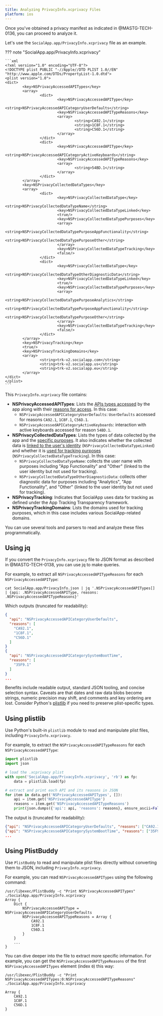 ```yaml
---
title: Analyzing PrivacyInfo.xcprivacy Files
platform: ios
---
```


Once you've obtained a privacy manifest as indicated in @MASTG-TECH-0136, you can proceed to analyze it.

Let's use the `SocialApp.app/PrivacyInfo.xcprivacy` file as an example.

??? note "SocialApp.app/PrivacyInfo.xcprivacy"
    
    ```xml
    <?xml version="1.0" encoding="UTF-8"?>
    <!DOCTYPE plist PUBLIC "-//Apple//DTD PLIST 1.0//EN" "http://www.apple.com/DTDs/PropertyList-1.0.dtd">
    <plist version="1.0">
    <dict>
            <key>NSPrivacyAccessedAPITypes</key>
            <array>
                    <dict>
                            <key>NSPrivacyAccessedAPIType</key>
                            <string>NSPrivacyAccessedAPICategoryUserDefaults</string>
                            <key>NSPrivacyAccessedAPITypeReasons</key>
                            <array>
                                    <string>CA92.1</string>
                                    <string>1C8F.1</string>
                                    <string>C56D.1</string>
                            </array>
                    </dict>
                    <dict>
                            <key>NSPrivacyAccessedAPIType</key>
                            <string>NSPrivacyAccessedAPICategoryActiveKeyboards</string>
                            <key>NSPrivacyAccessedAPITypeReasons</key>
                            <array>
                                    <string>54BD.1</string>
                            </array>
                    </dict>
            </array>
            <key>NSPrivacyCollectedDataTypes</key>
            <array>
                    <dict>
                            <key>NSPrivacyCollectedDataType</key>
                            <string>NSPrivacyCollectedDataTypeName</string>
                            <key>NSPrivacyCollectedDataTypeLinked</key>
                            <true/>
                            <key>NSPrivacyCollectedDataTypePurposes</key>
                            <array>
                                    <string>NSPrivacyCollectedDataTypePurposeAppFunctionality</string>
                                    <string>NSPrivacyCollectedDataTypePurposeOther</string>
                            </array>
                            <key>NSPrivacyCollectedDataTypeTracking</key>
                            <false/>
                    </dict>
                    <dict>
                            <key>NSPrivacyCollectedDataType</key>
                            <string>NSPrivacyCollectedDataTypeOtherDiagnosticData</string>
                            <key>NSPrivacyCollectedDataTypeLinked</key>
                            <true/>
                            <key>NSPrivacyCollectedDataTypePurposes</key>
                            <array>
                                    <string>NSPrivacyCollectedDataTypePurposeAnalytics</string>
                                    <string>NSPrivacyCollectedDataTypePurposeAppFunctionality</string>
                                    <string>NSPrivacyCollectedDataTypePurposeOther</string>
                            </array>
                            <key>NSPrivacyCollectedDataTypeTracking</key>
                            <false/>
                    </dict>
            </array>
            <key>NSPrivacyTracking</key>
            <true/>
            <key>NSPrivacyTrackingDomains</key>
            <array>
                    <string>trk-v2.socialapp.com</string>
                    <string>trk-v2.socialapp.us</string>
                    <string>trk-v2.socialapp.eu</string>
            </array>
    </dict>
    </plist>
    ```

This `PrivacyInfo.xcprivacy` file contains:

- **NSPrivacyAccessedAPITypes**: Lists the [APIs types accessed](https://developer.apple.com/documentation/bundleresources/app-privacy-configuration/nsprivacyaccessedapitypes/nsprivacyaccessedapitype) by the app along with their [reasons for access](https://developer.apple.com/documentation/bundleresources/app-privacy-configuration/nsprivacyaccessedapitypes/nsprivacyaccessedapitypereasons). In this case:
    - `NSPrivacyAccessedAPICategoryUserDefaults`: `UserDefaults` accessed for reasons `CA92.1`, `1C8F.1`, `C56D.1`.
    - `NSPrivacyAccessedAPICategoryActiveKeyboards`: interaction with active keyboards accessed for reason `54BD.1`.
- **NSPrivacyCollectedDataTypes**: Lists the types of data collected by the app and the [specific purposes](https://developer.apple.com/documentation/bundleresources/app-privacy-configuration/nsprivacycollecteddatatypes/nsprivacycollecteddatatypepurposes). It also indicates whether the collected data is [linked to the user's identity](https://developer.apple.com/documentation/bundleresources/app-privacy-configuration/nsprivacycollecteddatatypes/nsprivacycollecteddatatypelinked) (`NSPrivacyCollectedDataTypeLinked`) and whether it is [used for tracking purposes](https://developer.apple.com/documentation/bundleresources/app-privacy-configuration/nsprivacycollecteddatatypes/nsprivacycollecteddatatypetracking) (`NSPrivacyCollectedDataTypeTracking`). In this case:
    - `NSPrivacyCollectedDataTypeName`: collects the user name with purposes including "App Functionality" and "Other" (linked to the user identity but not used for tracking).
    - `NSPrivacyCollectedDataTypeOtherDiagnosticData`: collects other diagnostic data for purposes including "Analytics", "App Functionality", and "Other" (linked to the user identity but not used for tracking).
- **NSPrivacyTracking**: Indicates that SocialApp uses data for tracking as defined under the App Tracking Transparency framework.
- **NSPrivacyTrackingDomains**: Lists the domains used for tracking purposes, which in this case includes various SocialApp-related domains.

You can use several tools and parsers to read and analyze these files programmatically.

## Using jq

If you convert the `PrivacyInfo.xcprivacy` file to JSON format as described in @MASTG-TECH-0138, you can use jq to make queries.

For example, to extract all `NSPrivacyAccessedAPITypeReasons` for each `NSPrivacyAccessedAPIType`:

```console
cat SocialApp.app/PrivacyInfo.json | jq '.NSPrivacyAccessedAPITypes[] | {api: .NSPrivacyAccessedAPIType, reasons: .NSPrivacyAccessedAPITypeReasons}'
```

Which outputs (truncated for readability):

```json
{
  "api": "NSPrivacyAccessedAPICategoryUserDefaults",
  "reasons": [
    "CA92.1",
    "1C8F.1",
    "C56D.1"
  ]
}
{
  "api": "NSPrivacyAccessedAPICategorySystemBootTime",
  "reasons": [
    "35F9.1"
  ]
}
...
```

Benefits include readable output, standard JSON tooling, and concise selection syntax. Caveats are that dates and raw data blobs become strings, numeric precision may shift, and comments and key ordering are lost. Consider Python's [plistlib](https://docs.python.org/3/library/plistlib.html) if you need to preserve plist-specific types.

## Using plistlib

Use Python's built-in `plistlib` module to read and manipulate plist files, including `PrivacyInfo.xcprivacy`.

For example, to extract the `NSPrivacyAccessedAPITypeReasons` for each `NSPrivacyAccessedAPIType`:

```python
import plistlib
import json

# load the .xcprivacy plist
with open('SocialApp.app/PrivacyInfo.xcprivacy', 'rb') as fp:
    data = plistlib.load(fp)

# extract and print each API and its reasons in JSON
for item in data.get('NSPrivacyAccessedAPITypes', []):
    api = item.get('NSPrivacyAccessedAPIType')
    reasons = item.get('NSPrivacyAccessedAPITypeReasons')
    print(json.dumps({'api': api, 'reasons': reasons}, ensure_ascii=False))
```

The output is (truncated for readability):

```json
{"api": "NSPrivacyAccessedAPICategoryUserDefaults", "reasons": ["CA92.1", "1C8F.1", "C56D.1"]}
{"api": "NSPrivacyAccessedAPICategorySystemBootTime", "reasons": ["35F9.1"]}
...
```

## Using PlistBuddy

Use `PlistBuddy` to read and manipulate plist files directly without converting them to JSON, including `PrivacyInfo.xcprivacy`.

For example, you can read `NSPrivacyAccessedAPITypes` using the following command:

```console
/usr/libexec/PlistBuddy -c "Print NSPrivacyAccessedAPITypes" ./SocialApp.app/PrivacyInfo.xcprivacy
Array {
    Dict {
        NSPrivacyAccessedAPIType = NSPrivacyAccessedAPICategoryUserDefaults
        NSPrivacyAccessedAPITypeReasons = Array {
            CA92.1
            1C8F.1
            C56D.1
        }
    }
    ...
}
```

You can dive deeper into the file to extract more specific information. For example, you can get the `NSPrivacyAccessedAPITypeReasons` of the first `NSPrivacyAccessedAPITypes` element (index `0`) this way:

```console
/usr/libexec/PlistBuddy -c "Print NSPrivacyAccessedAPITypes:0:NSPrivacyAccessedAPITypeReasons" ./SocialApp.app/PrivacyInfo.xcprivacy

Array {
    CA92.1
    1C8F.1
    C56D.1
}
```
